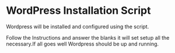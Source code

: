 # WordPress Installation Script
Wordpress will be installed and configured using the script.

Follow the Instructions and answer the blanks it will set setup all the necessary.If all goes well Wordpress should be up and running.
